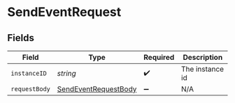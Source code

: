 # SendEventRequest


## Fields

| Field                                                                   | Type                                                                    | Required                                                                | Description                                                             |
| ----------------------------------------------------------------------- | ----------------------------------------------------------------------- | ----------------------------------------------------------------------- | ----------------------------------------------------------------------- |
| `instanceID`                                                            | *string*                                                                | :heavy_check_mark:                                                      | The instance id                                                         |
| `requestBody`                                                           | [SendEventRequestBody](../../models/operations/sendeventrequestbody.md) | :heavy_minus_sign:                                                      | N/A                                                                     |